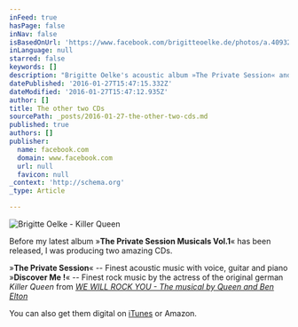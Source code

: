 ```yaml
---
inFeed: true
hasPage: false
inNav: false
isBasedOnUrl: 'https://www.facebook.com/brigitteoelke.de/photos/a.409328825840246.1073741834.125243407582124/619608921478901/?type=3&theater'
inLanguage: null
starred: false
keywords: []
description: "Brigitte Oelke's acoustic album »The Private Session« and Rock-EP »Discover Me !«"
datePublished: '2016-01-27T15:47:15.332Z'
dateModified: '2016-01-27T15:47:12.935Z'
author: []
title: The other two CDs
sourcePath: _posts/2016-01-27-the-other-two-cds.md
published: true
authors: []
publisher:
  name: facebook.com
  domain: www.facebook.com
  url: null
  favicon: null
_context: 'http://schema.org'
_type: Article

---
```

![Brigitte Oelke - Killer Queen](https://s3-us-west-2.amazonaws.com/the-grid-img/p/b3bae94139985e7d72f0a29c074b2e75ad37fd13.jpg)

Before my latest album »**The Private Session Musicals Vol.1**« has been released, I was producing two amazing CDs. 

»**The Private Session**« -- Finest acoustic music with voice, guitar and piano  
»**Discover Me !**« -- Finest rock music by the actress of the original german  _Killer Queen_ from _[WE WILL ROCK YOU - The musical by Queen and Ben Elton][0]_

You can also get them digital on [iTunes][1] or Amazon.

[0]: http://www.wewillrockyou.de/
[1]: null